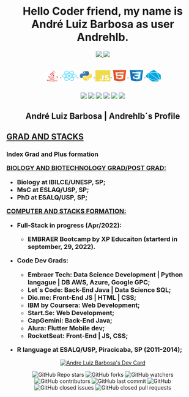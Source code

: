 <h1 align = "center">Hello Coder friend, my name is André Luiz Barbosa as user Andrehlb. </h1>
<div align = "center">
  <a href="https://github.com/Andrehlb">
  <img height="180em" src="https://github-readme-stats.vercel.app/api?username=andrehlb&show_icons=true&theme=dark&include_all_commits=true&count_private=true"/>
  <img height="180em" src="https://github-readme-stats.vercel.app/api/top-langs/?username=andrehlb&layout=compact&langs_count=7&theme=dracula"/>
</div>
<div align = "center">
  <p style="display: inline_block"><br>
  <a href = "https://github.com/Andrehlb/Java.git" target = "_blank">
  <img align="center" alt="Andrehlb-Java" height="30" width="40" src="https://raw.githubusercontent.com/devicons/devicon/master/icons/java/java-plain.svg">
  <a href = "https://github.com/Andrehlb/Workspace.git" target = "_blank"><img align="center" alt="Andrehlb-React" height="30" width="40" src="https://raw.githubusercontent.com/devicons/devicon/master/icons/react/react-original.svg">
  <img align="center" alt="Andrehlb-Python" height="30" width="40" src="https://raw.githubusercontent.com/devicons/devicon/master/icons/python/python-original.svg">
  <img align="center" alt="Andrejlb-Js" height="30" width="40" src="https://raw.githubusercontent.com/devicons/devicon/master/icons/javascript/javascript-plain.svg">
  </a>
  <a href = "https://github.com/Andrehlb/WebDevelpment.git" target = "_blank"><img align="center" alt="Andrehlb-HTML" height="30" width="40" src="https://raw.githubusercontent.com/devicons/devicon/master/icons/html5/html5-original.svg">
  <img align="center" alt="Andrehlb-CSS" height="30" width="40" src="https://raw.githubusercontent.com/devicons/devicon/master/icons/css3/css3-original.svg">   </a>
  <img align="center" alt="Andrehlb-Dart" height="30" width="40" src="https://raw.githubusercontent.com/devicons/devicon/master/icons/dart/dart-plain.svg">
  </P>
</div>
  
  ##
 
<div align = "center">
<a href="https://www.linkedin.com/in/andrehlb" target="_blank"><img src="https://img.shields.io/badge/-LinkedIn-%230077B5?style=for-the-badge&logo=linkedin&logoColor=white" target="_blank"></a>
  <a href="https://www.youtube.com/channel/UCK0KkXbsrsWKJjx0F4dp-Og" target="_blank"><img src="https://img.shields.io/badge/YouTube-FF0000?style=for-the-badge&logo=youtube&logoColor=white" target="_blank"></a>
  <a href="insta" target="_blank"><img src="https://img.shields.io/badge/-Instagram-%23E4405F?style=for-the-badge&logo=instagram&logoColor=white" target="_blank"></a>
 	<a href="twich"_blank"><img src="https://img.shields.io/badge/Twitch-9146FF?style=for-the-badge&logo=twitch&logoColor=white" target="_blank"></a>
 <a href="https://discordapp.com/users/Andrehlb#7664" target="_blank"><img src="https://img.shields.io/badge/Discord-7289DA?style=for-the-badge&logo=discord&logoColor=white" target="_blank"></a> 
  <a href = "mailto:andrehlbarbosa@gmail.com"><img src="https://img.shields.io/badge/-Gmail-%23333?style=for-the-badge&logo=gmail&logoColor=white" target="_blank"></a> 
</div>

<h2 align = "center"> André Luiz Barbosa | Andrehlb´s Profile <h2/>

[**GRAD AND STACKS**](#andré-luiz-barbosa´s-profile)

<h3>
 Index Grad and Plus formation

[**BIOLOGY AND BIOTECHNOLOGY GRAD/POST GRAD:**](#andré-luiz-barbosas-profile)

* Biology at IBILCE/UNESP, SP;
* MsC at ESLAQ/USP, SP;
* PhD at ESALQ/USP, SP;

[**COMPUTER AND STACKS FORMATION:**](#andré-luiz-barbosas-profile)

- Full-Stack in progress (Apr/2022):
  * EMBRAER Bootcamp by XP Educaiton (starterd in september, 29, 2022).

- Code Dev Grads:
    * Embraer Tech:  Data Science Development  | Python langague | DB AWS, Azure, Google GPC;
    * Let´s Code: Back-End Java | Data Science SQL;
    * Dio.me: Front-End JS | HTML | CSS;
    * IBM by Coursera: Web Development;
    * Start.Se: Web Development;
    * CapGemini: Back-End Java;
    * Alura: Flutter Mobile dev;
    * RocketSeat: Front-End | JS, CSS;

- R language at ESALQ/USP, Piracicaba, SP (2011-2014);
</h3>

<p align = "center">
  <a href="https://app.daily.dev/Andrehlb"><img src="https://api.daily.dev/devcards/641655384bb14ec4951127a632b5793c.png?r=9wx" width="200" alt="Andre Luiz Barbosa's Dev Card"/></a>
</p>
<p align = "center">
<img alt="GitHub Repo stars" src="https://img.shields.io/github/stars/rzashakeri/beautify-github-profile?style=flat-square"> <img alt="GitHub forks" src="https://img.shields.io/github/forks/rzashakeri/beautify-github-profile?style=flat-square"> <img alt="GitHub watchers" src="https://img.shields.io/github/watchers/rzashakeri/beautify-github-profile?style=flat-square"> <img alt="GitHub contributors" src="https://img.shields.io/github/contributors/rzashakeri/beautify-github-profile?color=blue&style=flat-square"> <img alt="GitHub last commit" src="https://img.shields.io/github/last-commit/rzashakeri/beautify-github-profile?color=blue&style=flat-square"> <img alt="GitHub" src="https://img.shields.io/github/license/rzashakeri/beautify-github-profile?color=blue&style=flat-square"> <img alt="GitHub closed issues" src="https://img.shields.io/github/issues-closed/rzashakeri/beautify-github-profile?color=blue&style=flat-square"> <img alt="GitHub closed pull requests" src="https://img.shields.io/github/issues-pr-closed/rzashakeri/beautify-github-profile?color=blue&style=flat-square">
</p>


